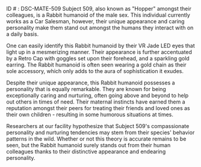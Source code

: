 ID # : DSC-MATE-509
Subject 509, also known as "Hopper" amongst their colleagues, is a Rabbit humanoid of the male sex. This individual currently works as a Car Salesman, however, their unique appearance and caring personality make them stand out amongst the humans they interact with on a daily basis.  
 
One can easily identify this Rabbit humanoid by their VR Jade LED eyes that light up in a mesmerizing manner. Their appearance is further accentuated by a Retro Cap with goggles set upon their forehead, and a sparkling gold earring. The Rabbit humanoid is often seen wearing a gold chain as their sole accessory, which only adds to the aura of sophistication it exudes. 

Despite their unique appearance, this Rabbit humanoid possesses a personality that is equally remarkable. They are known for being exceptionally caring and nurturing, often going above and beyond to help out others in times of need. Their maternal instincts have earned them a reputation amongst their peers for treating their friends and loved ones as their own children - resulting in some humorous situations at times. 

Researchers at our facility hypothesize that Subject 509's compassionate personality and nurturing tendencies may stem from their species' behavior patterns in the wild. Whether or not this theory is accurate remains to be seen, but the Rabbit humanoid surely stands out from their human colleagues thanks to their distinctive appearance and endearing personality.